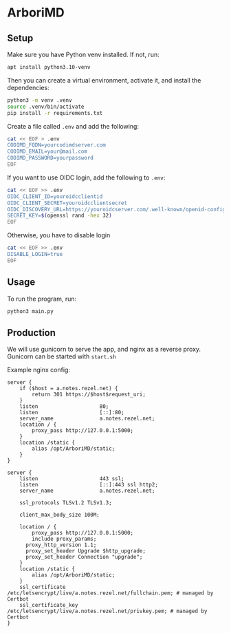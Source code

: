 # ArboriMD

## Setup

Make sure you have Python venv installed. If not, run:

```bash
apt install python3.10-venv
```

Then you can create a virtual environment, activate it, and install the dependencies:

```bash
python3 -m venv .venv
source .venv/bin/activate
pip install -r requirements.txt
```

Create a file called `.env` and add the following:

```bash
cat << EOF > .env
CODIMD_FQDN=yourcodimdserver.com
CODIMD_EMAIL=your@mail.com
CODIMD_PASSWORD=yourpassword
EOF
```

If you want to use OIDC login, add the following to `.env`:

```bash
cat << EOF >> .env
OIDC_CLIENT_ID=youroidcclientid
OIDC_CLIENT_SECRET=youroidcclientsecret
OIDC_DISCOVERY_URL=https://youroidcserver.com/.well-known/openid-configuration
SECRET_KEY=$(openssl rand -hex 32)
EOF
```

Otherwise, you have to disable login
    
```bash
cat << EOF >> .env
DISABLE_LOGIN=true
EOF
```

## Usage

To run the program, run:

```bash
python3 main.py
```

## Production

We will use gunicorn to serve the app, and nginx as a reverse proxy. Gunicorn can be started with `start.sh`

Example nginx config:

```config
server {
    if ($host = a.notes.rezel.net) {
        return 301 https://$host$request_uri;
    }
    listen                    80;
    listen                    [::]:80;
    server_name               a.notes.rezel.net;
    location / {
        proxy_pass http://127.0.0.1:5000;
    }
    location /static {
        alias /opt/ArboriMD/static;
    }
}

server {
    listen                    443 ssl;
    listen                    [::]:443 ssl http2;
    server_name               a.notes.rezel.net;

    ssl_protocols TLSv1.2 TLSv1.3;

    client_max_body_size 100M;

    location / {
        proxy_pass http://127.0.0.1:5000;
        include proxy_params;
      proxy_http_version 1.1;
      proxy_set_header Upgrade $http_upgrade;
      proxy_set_header Connection "upgrade";
    }
    location /static {
        alias /opt/ArboriMD/static;
    }
    ssl_certificate /etc/letsencrypt/live/a.notes.rezel.net/fullchain.pem; # managed by Certbot
    ssl_certificate_key /etc/letsencrypt/live/a.notes.rezel.net/privkey.pem; # managed by Certbot
}
```
